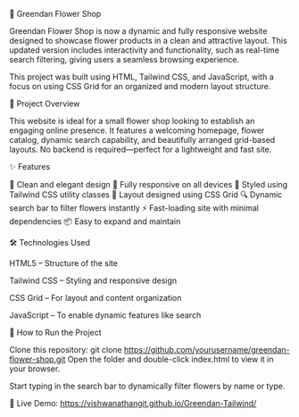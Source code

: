 🌼 Greendan Flower Shop

Greendan Flower Shop is now a dynamic and fully responsive website designed to showcase flower products in a clean and attractive layout. This updated version includes interactivity and functionality, such as real-time search filtering, giving users a seamless browsing experience.

This project was built using HTML, Tailwind CSS, and JavaScript, with a focus on using CSS Grid for an organized and modern layout structure.

📌 Project Overview

This website is ideal for a small flower shop looking to establish an engaging online presence. It features a welcoming homepage, flower catalog, dynamic search capability, and beautifully arranged grid-based layouts. No backend is required—perfect for a lightweight and fast site.

✨ Features

🌸 Clean and elegant design
📱 Fully responsive on all devices
🎨 Styled using Tailwind CSS utility classes
🔲 Layout designed using CSS Grid
🔍 Dynamic search bar to filter flowers instantly
⚡ Fast-loading site with minimal dependencies
📦 Easy to expand and maintain

🛠️ Technologies Used

HTML5 – Structure of the site

Tailwind CSS – Styling and responsive design

CSS Grid – For layout and content organization

JavaScript – To enable dynamic features like search

🚀 How to Run the Project

Clone this repository:
git clone https://github.com/yourusername/greendan-flower-shop.git
Open the folder and double-click index.html to view it in your browser.

Start typing in the search bar to dynamically filter flowers by name or type.

📸 Live Demo: https://vishwanathangit.github.io/Greendan-Tailwind/
